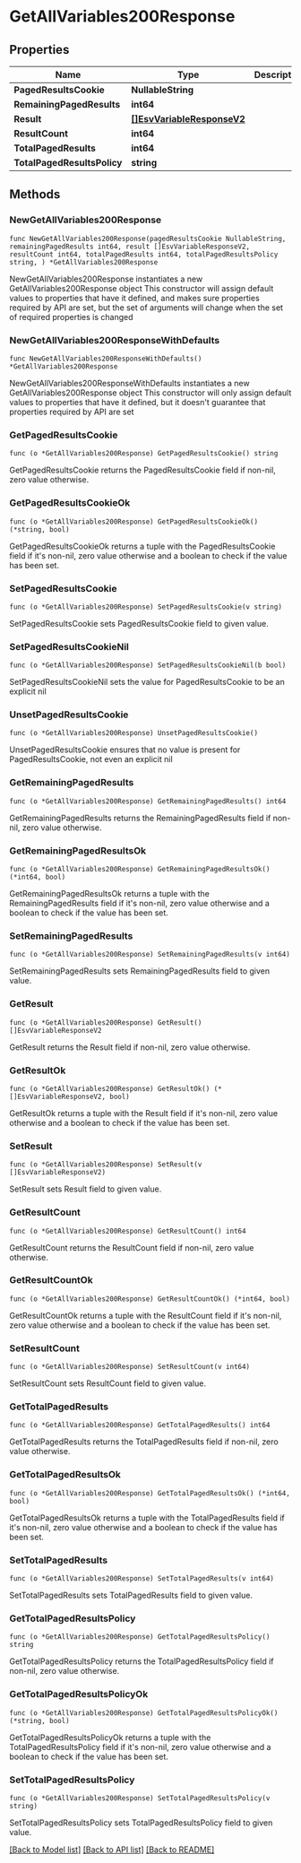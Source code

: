 # GetAllVariables200Response

## Properties

Name | Type | Description | Notes
------------ | ------------- | ------------- | -------------
**PagedResultsCookie** | **NullableString** |  | 
**RemainingPagedResults** | **int64** |  | 
**Result** | [**[]EsvVariableResponseV2**](EsvVariableResponseV2.md) |  | 
**ResultCount** | **int64** |  | 
**TotalPagedResults** | **int64** |  | 
**TotalPagedResultsPolicy** | **string** |  | 

## Methods

### NewGetAllVariables200Response

`func NewGetAllVariables200Response(pagedResultsCookie NullableString, remainingPagedResults int64, result []EsvVariableResponseV2, resultCount int64, totalPagedResults int64, totalPagedResultsPolicy string, ) *GetAllVariables200Response`

NewGetAllVariables200Response instantiates a new GetAllVariables200Response object
This constructor will assign default values to properties that have it defined,
and makes sure properties required by API are set, but the set of arguments
will change when the set of required properties is changed

### NewGetAllVariables200ResponseWithDefaults

`func NewGetAllVariables200ResponseWithDefaults() *GetAllVariables200Response`

NewGetAllVariables200ResponseWithDefaults instantiates a new GetAllVariables200Response object
This constructor will only assign default values to properties that have it defined,
but it doesn't guarantee that properties required by API are set

### GetPagedResultsCookie

`func (o *GetAllVariables200Response) GetPagedResultsCookie() string`

GetPagedResultsCookie returns the PagedResultsCookie field if non-nil, zero value otherwise.

### GetPagedResultsCookieOk

`func (o *GetAllVariables200Response) GetPagedResultsCookieOk() (*string, bool)`

GetPagedResultsCookieOk returns a tuple with the PagedResultsCookie field if it's non-nil, zero value otherwise
and a boolean to check if the value has been set.

### SetPagedResultsCookie

`func (o *GetAllVariables200Response) SetPagedResultsCookie(v string)`

SetPagedResultsCookie sets PagedResultsCookie field to given value.


### SetPagedResultsCookieNil

`func (o *GetAllVariables200Response) SetPagedResultsCookieNil(b bool)`

 SetPagedResultsCookieNil sets the value for PagedResultsCookie to be an explicit nil

### UnsetPagedResultsCookie
`func (o *GetAllVariables200Response) UnsetPagedResultsCookie()`

UnsetPagedResultsCookie ensures that no value is present for PagedResultsCookie, not even an explicit nil
### GetRemainingPagedResults

`func (o *GetAllVariables200Response) GetRemainingPagedResults() int64`

GetRemainingPagedResults returns the RemainingPagedResults field if non-nil, zero value otherwise.

### GetRemainingPagedResultsOk

`func (o *GetAllVariables200Response) GetRemainingPagedResultsOk() (*int64, bool)`

GetRemainingPagedResultsOk returns a tuple with the RemainingPagedResults field if it's non-nil, zero value otherwise
and a boolean to check if the value has been set.

### SetRemainingPagedResults

`func (o *GetAllVariables200Response) SetRemainingPagedResults(v int64)`

SetRemainingPagedResults sets RemainingPagedResults field to given value.


### GetResult

`func (o *GetAllVariables200Response) GetResult() []EsvVariableResponseV2`

GetResult returns the Result field if non-nil, zero value otherwise.

### GetResultOk

`func (o *GetAllVariables200Response) GetResultOk() (*[]EsvVariableResponseV2, bool)`

GetResultOk returns a tuple with the Result field if it's non-nil, zero value otherwise
and a boolean to check if the value has been set.

### SetResult

`func (o *GetAllVariables200Response) SetResult(v []EsvVariableResponseV2)`

SetResult sets Result field to given value.


### GetResultCount

`func (o *GetAllVariables200Response) GetResultCount() int64`

GetResultCount returns the ResultCount field if non-nil, zero value otherwise.

### GetResultCountOk

`func (o *GetAllVariables200Response) GetResultCountOk() (*int64, bool)`

GetResultCountOk returns a tuple with the ResultCount field if it's non-nil, zero value otherwise
and a boolean to check if the value has been set.

### SetResultCount

`func (o *GetAllVariables200Response) SetResultCount(v int64)`

SetResultCount sets ResultCount field to given value.


### GetTotalPagedResults

`func (o *GetAllVariables200Response) GetTotalPagedResults() int64`

GetTotalPagedResults returns the TotalPagedResults field if non-nil, zero value otherwise.

### GetTotalPagedResultsOk

`func (o *GetAllVariables200Response) GetTotalPagedResultsOk() (*int64, bool)`

GetTotalPagedResultsOk returns a tuple with the TotalPagedResults field if it's non-nil, zero value otherwise
and a boolean to check if the value has been set.

### SetTotalPagedResults

`func (o *GetAllVariables200Response) SetTotalPagedResults(v int64)`

SetTotalPagedResults sets TotalPagedResults field to given value.


### GetTotalPagedResultsPolicy

`func (o *GetAllVariables200Response) GetTotalPagedResultsPolicy() string`

GetTotalPagedResultsPolicy returns the TotalPagedResultsPolicy field if non-nil, zero value otherwise.

### GetTotalPagedResultsPolicyOk

`func (o *GetAllVariables200Response) GetTotalPagedResultsPolicyOk() (*string, bool)`

GetTotalPagedResultsPolicyOk returns a tuple with the TotalPagedResultsPolicy field if it's non-nil, zero value otherwise
and a boolean to check if the value has been set.

### SetTotalPagedResultsPolicy

`func (o *GetAllVariables200Response) SetTotalPagedResultsPolicy(v string)`

SetTotalPagedResultsPolicy sets TotalPagedResultsPolicy field to given value.



[[Back to Model list]](../README.md#documentation-for-models) [[Back to API list]](../README.md#documentation-for-api-endpoints) [[Back to README]](../README.md)


